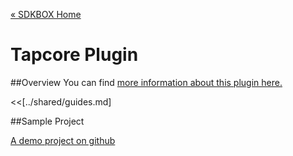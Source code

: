 [&#171; SDKBOX Home](http://sdkbox.com)

<h1>Tapcore Plugin</h1>

##Overview
You can find [more information about this plugin here.](http://www.cocos2d-x.org/sdkbox/tapcore)


<<[../shared/guides.md]


##Sample Project

[A demo project on github](https://github.com/sdkbox/sdkbox-sample-tapcore)
